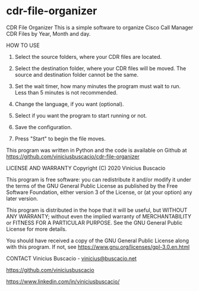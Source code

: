 # cdr-file-organizer

CDR File Organizer
This is a simple software to organize Cisco Call Manager CDR Files by Year, Month and day.

HOW TO USE
1) Select the source folders, where your CDR files are located.

2) Select the destination folder, where your CDR files will be moved. The source and destination folder cannot be the same.

3) Set the wait timer, how many minutes the program must wait to run. Less than 5 minutes is not recommended.

4) Change the language, if you want (optional).

5) Select if you want the program to start running or not.

6) Save the configuration.

7) Press "Start" to begin the file moves.


This program was written in Python and the code is available on Github at https://github.com/viniciusbuscacio/cdr-file-organizer


LICENSE AND WARRANTY
Copyright (C) 2020 Vinicius Buscacio

This program is free software: you can redistribute it and/or modify it under the terms of the GNU General Public License as published by the Free Software Foundation, either version 3 of the License, or (at your option) any later version.

This program is distributed in the hope that it will be useful, but WITHOUT ANY WARRANTY; without even the implied warranty of MERCHANTABILITY or FITNESS FOR A PARTICULAR PURPOSE. See the GNU General Public License for more details.

You should have received a copy of the GNU General Public License along with this program. If not, see https://www.gnu.org/licenses/gpl-3.0.en.html

CONTACT
Vinicius Buscacio - vinicius@buscacio.net

https://github.com/viniciusbuscacio

https://www.linkedin.com/in/viniciusbuscacio/
